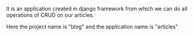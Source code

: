 It is an application created in django framework from which we can do all operations of CRUD on our articles.

Here the project name is "blog" and the application name is "articles"
